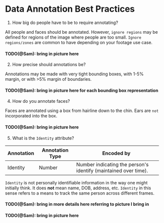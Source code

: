 # Data Annotation Best Practices

1. How big do people have to be to require annotating?

All people and faces should be annotated.
However, `ignore regions` may be defined for regions of the image where people are too small.
`Ignore regions/zones` are common to have depending on your footage use case.

#### TODO(@Sam): bring in picture here

2. How precise should annotations be?

Annotations may be made with very tight bounding boxes, 
with 1-5% margin, 
or with >5% margin of boundaries.

#### TODO(@Sam): bring in picture here for each bounding box representation

4. How do you annotate faces?

Faces are annotated using a box from hairline down to the chin.
Ears are `not` incorporated into the box.

#### TODO(@Sam): bring in picture here

5. What is the `Identity` attribute?


| Annotation       | Annotation Type                             | Encoded by                                                                                                                                                                                                             |
|------------------|---------------------------------------------|------------------------------------------------------------------------------------------------------------------------------------------------------------------------------------------------------------------------|
| Identity         | Number                                      | Number indicating the person's identify (maintained over time). |

`Identity` is not personally identifiable information in the way one might initially think.
It does **not** mean name, DOB, address, etc.
`Identity` in this sense refers to a means to track the same person across different frames.
#### TODO(@Sam): bring in more details here referring to picture I bring in

#### TODO(@Sam): bring in picture here